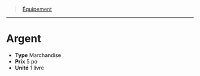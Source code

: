 ﻿---
!EquipmentItem
Type: Marchandise
Price: 5 po
Unity: 1 livre
Id: equipment_hd.md#argent
ParentLink: equipment_hd.md#Équipement
Name: Argent
ParentName: Équipement
NameLevel: 1
Attributes:
  Name: Argent
  Markdown: >+
    # <!--Name-->Argent<!--/Name-->


    - **Type** <!--Type-->Marchandise<!--/Type-->

    - **Prix** <!--Price-->5 po<!--/Price-->

    - **Unité** <!--Unity-->1 livre<!--/Unity-->

  Type: Marchandise
  Price: 5 po
  Unity: 1 livre
AttributesDictionary: >+
  Name: Argent

  Markdown: >+

    # <!--Name-->Argent<!--/Name-->





    - **Type** <!--Type-->Marchandise<!--/Type-->



    - **Prix** <!--Price-->5 po<!--/Price-->



    - **Unité** <!--Unity-->1 livre<!--/Unity-->



  Type: Marchandise

  Price: 5 po

  Unity: 1 livre

---
> [Équipement](hd_equipment.md)

---

# Argent

- **Type** Marchandise
- **Prix** 5 po
- **Unité** 1 livre

